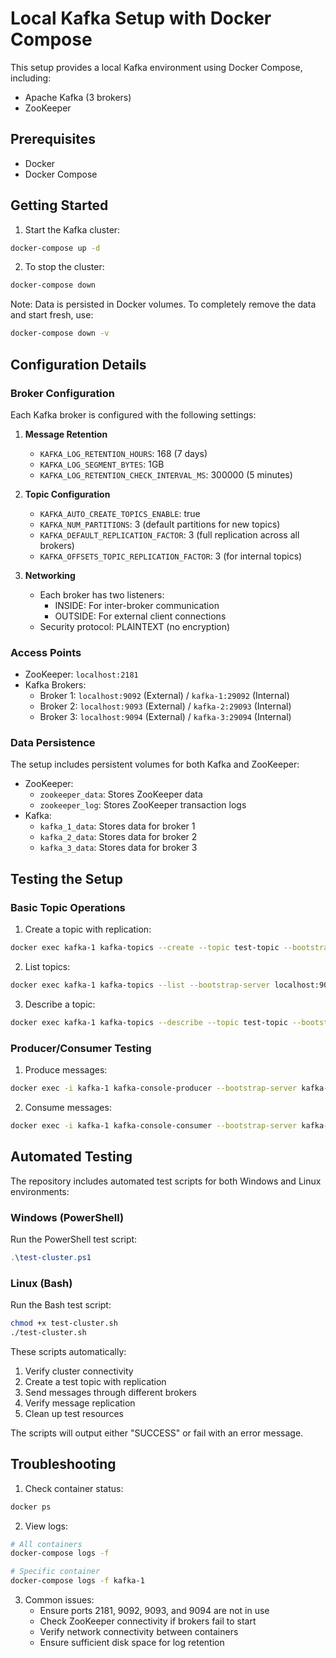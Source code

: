 # Local Kafka Setup with Docker Compose

This setup provides a local Kafka environment using Docker Compose, including:
- Apache Kafka (3 brokers)
- ZooKeeper

## Prerequisites
- Docker
- Docker Compose

## Getting Started

1. Start the Kafka cluster:
```bash
docker-compose up -d
```

2. To stop the cluster:
```bash
docker-compose down
```

Note: Data is persisted in Docker volumes. To completely remove the data and start fresh, use:
```bash
docker-compose down -v
```

## Configuration Details

### Broker Configuration
Each Kafka broker is configured with the following settings:

1. **Message Retention**
   - `KAFKA_LOG_RETENTION_HOURS`: 168 (7 days)
   - `KAFKA_LOG_SEGMENT_BYTES`: 1GB
   - `KAFKA_LOG_RETENTION_CHECK_INTERVAL_MS`: 300000 (5 minutes)

2. **Topic Configuration**
   - `KAFKA_AUTO_CREATE_TOPICS_ENABLE`: true
   - `KAFKA_NUM_PARTITIONS`: 3 (default partitions for new topics)
   - `KAFKA_DEFAULT_REPLICATION_FACTOR`: 3 (full replication across all brokers)
   - `KAFKA_OFFSETS_TOPIC_REPLICATION_FACTOR`: 3 (for internal topics)

3. **Networking**
   - Each broker has two listeners:
     - INSIDE: For inter-broker communication
     - OUTSIDE: For external client connections
   - Security protocol: PLAINTEXT (no encryption)

### Access Points
- ZooKeeper: `localhost:2181`
- Kafka Brokers:
  - Broker 1: `localhost:9092` (External) / `kafka-1:29092` (Internal)
  - Broker 2: `localhost:9093` (External) / `kafka-2:29093` (Internal)
  - Broker 3: `localhost:9094` (External) / `kafka-3:29094` (Internal)

### Data Persistence
The setup includes persistent volumes for both Kafka and ZooKeeper:
- ZooKeeper:
  - `zookeeper_data`: Stores ZooKeeper data
  - `zookeeper_log`: Stores ZooKeeper transaction logs
- Kafka:
  - `kafka_1_data`: Stores data for broker 1
  - `kafka_2_data`: Stores data for broker 2
  - `kafka_3_data`: Stores data for broker 3

## Testing the Setup

### Basic Topic Operations
1. Create a topic with replication:
```bash
docker exec kafka-1 kafka-topics --create --topic test-topic --bootstrap-server localhost:9092 --replication-factor 3 --partitions 3
```

2. List topics:
```bash
docker exec kafka-1 kafka-topics --list --bootstrap-server localhost:9092
```

3. Describe a topic:
```bash
docker exec kafka-1 kafka-topics --describe --topic test-topic --bootstrap-server localhost:9092
```

### Producer/Consumer Testing
1. Produce messages:
```bash
docker exec -i kafka-1 kafka-console-producer --bootstrap-server kafka-1:29092 --topic test-topic
```

2. Consume messages:
```bash
docker exec -i kafka-1 kafka-console-consumer --bootstrap-server kafka-1:29092 --topic test-topic --from-beginning
```

## Automated Testing
The repository includes automated test scripts for both Windows and Linux environments:

### Windows (PowerShell)
Run the PowerShell test script:
```powershell
.\test-cluster.ps1
```

### Linux (Bash)
Run the Bash test script:
```bash
chmod +x test-cluster.sh
./test-cluster.sh
```

These scripts automatically:
1. Verify cluster connectivity
2. Create a test topic with replication
3. Send messages through different brokers
4. Verify message replication
5. Clean up test resources

The scripts will output either "SUCCESS" or fail with an error message.

## Troubleshooting
1. Check container status:
```bash
docker ps
```

2. View logs:
```bash
# All containers
docker-compose logs -f

# Specific container
docker-compose logs -f kafka-1
```

3. Common issues:
   - Ensure ports 2181, 9092, 9093, and 9094 are not in use
   - Check ZooKeeper connectivity if brokers fail to start
   - Verify network connectivity between containers
   - Ensure sufficient disk space for log retention

